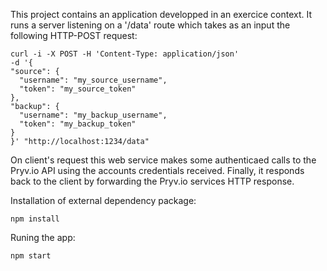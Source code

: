 This project contains an application developped in an exercice context.
It runs a server listening on a '/data' route which takes as an input the following HTTP-POST request:

``` 
curl -i -X POST -H 'Content-Type: application/json'  
-d '{  
"source": {
  "username": "my_source_username",
  "token": "my_source_token"
},
"backup": {
  "username": "my_backup_username",
  "token": "my_backup_token"
}
}' "http://localhost:1234/data"
```

On client's request this web service makes some authenticaed calls to the Pryv.io API using the accounts credentials received.
Finally, it responds back to the client by forwarding the Pryv.io services HTTP response.

Installation of external dependency package:

`` npm install ``


Runing the app:

`` npm start ``
